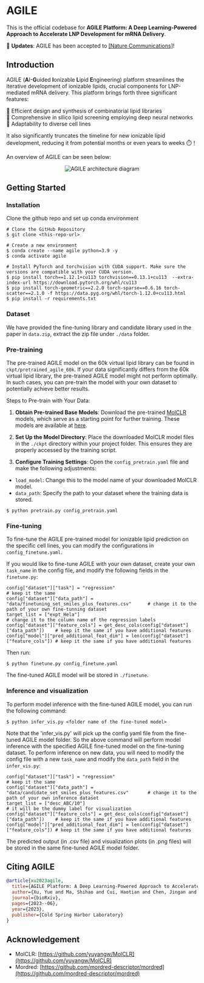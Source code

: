 # AGILE

This is the official codebase for **AGILE Platform: A Deep Learning-Powered Approach to Accelerate LNP Development for mRNA Delivery**.

🥳 **Updates**: AGILE has been accepted to [[Nature Communications]](https://www.nature.com/articles/s41467-024-50619-z)!

## Introduction

AGILE (**A**I-**G**uided **I**onizable **L**ipid **E**ngineering) platform streamlines the iterative development of ionizable lipids, crucial components for LNP-mediated mRNA delivery. This platform brings forth three significant features: 

:test_tube: Efficient design and synthesis of combinatorial lipid libraries\
:brain: Comprehensive in silico lipid screening employing deep neural networks\
:dna: Adaptability to diverse cell lines

It also significantly truncates the timeline for new ionizable lipid development, reducing it from potential months or even years to weeks :stopwatch:！

An overview of AGILE can be seen below:

<p align="center">
  <img src="https://github.com/bowang-lab/AGILE/blob/590b980e55a4e43dff5f1bc8c86d2d02791be05e/figures/AGILE_overview.png" alt="AGILE architecture diagram" border="0">
</p>


## Getting Started

### Installation

Clone the github repo and set up conda environment 

```
# Clone the GitHub Repository
$ git clone <this-repo-url>

# Create a new environment
$ conda create --name agile python=3.9 -y
$ conda activate agile

# Install PyTorch and torchvision with CUDA support. Make sure the versions are compatible with your CUDA version.
$ pip install torch==1.12.1+cu113 torchvision==0.13.1+cu113  --extra-index-url https://download.pytorch.org/whl/cu113
$ pip install torch-geometric==2.2.0 torch-sparse==0.6.16 torch-scatter==2.1.0 -f https://data.pyg.org/whl/torch-1.12.0+cu113.html
$ pip install -r requirements.txt
```

### Dataset

We have provided the fine-tuning library and candidate library used in the paper in `data.zip`, extract the zip file under `./data` folder. 

### Pre-training

The pre-trained AGILE model on the 60k virtual lipid library can be found in `ckpt/pretrained_agile_60k`. If your data significantly differs from the 60k virtual lipid library, the pre-trained AGILE model might not perform optimally. In such cases, you can pre-train the model with your own dataset to potentially achieve better results.

Steps to Pre-train with Your Data:
1. **Obtain Pre-trained Base Models**: Download the pre-trained [MolCLR](https://www.nature.com/articles/s42256-022-00447-x) models, which serve as a starting point for further training. These models are available at [here](https://github.com/yuyangw/MolCLR).

1. **Set Up the Model Directory**:
Place the downloaded MolCLR model files in the `./ckpt` directory within your project folder. This ensures they are properly accessed by the training script.

1. **Configure Training Settings**:
Open the `config_pretrain.yaml` file and make the following adjustments:
- `load_model`: Change this to the model name of your downloaded MolCLR model.
- `data_path`: Specify the path to your dataset where the training data is stored.

```
$ python pretrain.py config_pretrain.yaml
```


### Fine-tuning

To fine-tune the AGILE pre-trained model for ionizable lipid prediction on the specific cell lines, you can modify the configurations in `config_finetune.yaml`. 

If you would like to fine-tune AGILE with your own dataset, create your own `task_name` in the config file, and modify the following fields in the `finetune.py`:

```
config["dataset"]["task"] = "regression"                                             # keep it the same
config["dataset"]["data_path"] = "data/finetuning_set_smiles_plus_features.csv"      # change it to the path of your own fine-tunning dataset
target_list = ["expt_Hela"]                                                          # change it to the column name of the regression labels
config["dataset"]["feature_cols"] = get_desc_cols(config["dataset"]["data_path"])    # keep it the same if you have additional features
config["model"]["pred_additional_feat_dim"] = len(config["dataset"]["feature_cols"]) # keep it the same if you have additional features
```

Then run:
```
$ python finetune.py config_finetune.yaml
```

The fine-tuned AGILE model will be stored in `./finetune`.

### Inference and visualization


To perform model inference with the fine-tuned AGILE model, you can run the following command:

```
$ python infer_vis.py <folder name of the fine-tuned model>
```

Note that the 'infer_vis.py' will pick up the config yaml file from the fine-tuned AGILE model folder. So the above command will perform model inference with the specified AGILE fine-tuned model on the fine-tuning dataset. To perform inference on new data, you will need to modify the config file with a new `task_name` and modify the `data_path` field in the `infer_vis.py`:

```
config["dataset"]["task"] = "regression"                                             # keep it the same
config["dataset"]["data_path"] = "data/candidate_set_smiles_plus_features.csv"       # change it to the path of your own inference dataset
target_list = ["desc_ABC/10"]                                                        # it will be the dummy label for visualization
config["dataset"]["feature_cols"] = get_desc_cols(config["dataset"]["data_path"])    # keep it the same if you have additional features
config["model"]["pred_additional_feat_dim"] = len(config["dataset"]["feature_cols"]) # keep it the same if you have additional features
```

The predicted output (in .csv file) and visualization plots (in .png files) will be stored in the same fine-tuned AGILE model folder.


## Citing AGILE

```bibtex
@article{xu2023agile,
  title={AGILE Platform: A Deep Learning-Powered Approach to Accelerate LNP Development for mRNA Delivery},
  author={Xu, Yue and Ma, Shihao and Cui, Haotian and Chen, Jingan and Xu, Shufen and Wang, Kevin and Varley, Andrew and Lu, Rick Xing Ze and Bo, Wang and Li, Bowen},
  journal={bioRxiv},
  pages={2023--06},
  year={2023},
  publisher={Cold Spring Harbor Laboratory}
}
```
## Acknowledgement

- MolCLR: [https://github.com/yuyangw/MolCLR](https://github.com/yuyangw/MolCLR)
- Mordred: [https://github.com/mordred-descriptor/mordred](https://github.com/mordred-descriptor/mordred)
